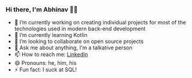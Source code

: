 ### Hi there, I'm Abhinav 👋🏼

- 🔭 I’m currently working on creating individual projects for most of the technologies used in modern back-end development
- 🌱 I’m currently learning Kotlin
- 👯 I’m looking to collaborate on open source projects
- 💬 Ask me about anything, I'm a talkative person
- 📫 How to reach me: [LinkedIn](https://www.linkedin.com/in/abhinav-nath "My LinkedIn Profile")
- 😄 Pronouns: he, him, his
- ⚡ Fun fact: I suck at SQL!

